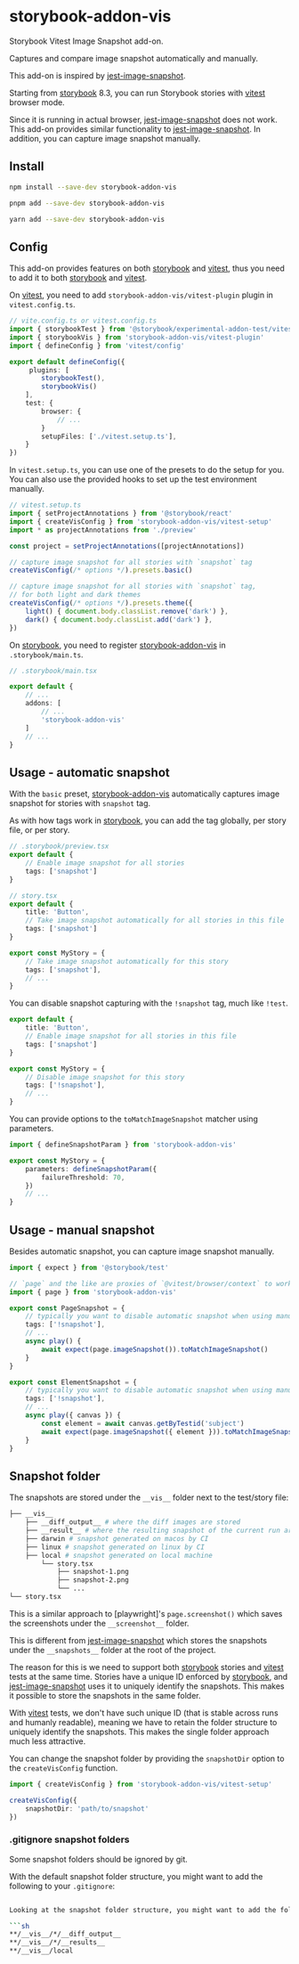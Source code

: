 # storybook-addon-vis

Storybook Vitest Image Snapshot add-on.

Captures and compare image snapshot automatically and manually.

This add-on is inspired by [jest-image-snapshot].

Starting from [storybook] 8.3,
you can run Storybook stories with [vitest] browser mode.

Since it is running in actual browser, [jest-image-snapshot] does not work.
This add-on provides similar functionality to [jest-image-snapshot].
In addition, you can capture image snapshot manually.

## Install

```sh
npm install --save-dev storybook-addon-vis

pnpm add --save-dev storybook-addon-vis

yarn add --save-dev storybook-addon-vis
```

## Config

This add-on provides features on both [storybook] and [vitest],
thus you need to add it to both [storybook] and [vitest].

On [vitest], you need to add `storybook-addon-vis/vitest-plugin` plugin in `vitest.config.ts`.

```ts
// vite.config.ts or vitest.config.ts
import { storybookTest } from '@storybook/experimental-addon-test/vitest-plugin'
import { storybookVis } from 'storybook-addon-vis/vitest-plugin'
import { defineConfig } from 'vitest/config'

export default defineConfig({
	 plugins: [
		storybookTest(),
		storybookVis()
	],
	test: {
		browser: {
			// ...
		}
		setupFiles: ['./vitest.setup.ts'],
	}
})
```

In `vitest.setup.ts`, you can use one of the presets to do the setup for you.
You can also use the provided hooks to set up the test environment manually.

```ts
// vitest.setup.ts
import { setProjectAnnotations } from '@storybook/react'
import { createVisConfig } from 'storybook-addon-vis/vitest-setup'
import * as projectAnnotations from './preview'

const project = setProjectAnnotations([projectAnnotations])

// capture image snapshot for all stories with `snapshot` tag
createVisConfig(/* options */).presets.basic()

// capture image snapshot for all stories with `snapshot` tag,
// for both light and dark themes
createVisConfig(/* options */).presets.theme({
	light() { document.body.classList.remove('dark') },
	dark() { document.body.classList.add('dark') },
})
```

On [storybook], you need to register [storybook-addon-vis] in `.storybook/main.ts`.

```ts
// .storybook/main.tsx

export default {
	// ...
	addons: [
		// ...
		'storybook-addon-vis'
	]
	// ...
}
```

## Usage - automatic snapshot

With the `basic` preset, [storybook-addon-vis] automatically captures image snapshot for stories with `snapshot` tag.

As with how tags work in [storybook], you can add the tag globally, per story file, or per story.

```ts
// .storybook/preview.tsx
export default {
	// Enable image snapshot for all stories
	tags: ['snapshot']
}

// story.tsx
export default {
	title: 'Button',
	// Take image snapshot automatically for all stories in this file
	tags: ['snapshot']
}

export const MyStory = {
	// Take image snapshot automatically for this story
	tags: ['snapshot'],
	// ...
}
```

You can disable snapshot capturing with the `!snapshot` tag,
much like `!test`.

```ts
export default {
	title: 'Button',
	// Enable image snapshot for all stories in this file
	tags: ['snapshot']
}

export const MyStory = {
	// Disable image snapshot for this story
	tags: ['!snapshot'],
	// ...
}
```

You can provide options to the `toMatchImageSnapshot` matcher using parameters.

```ts
import { defineSnapshotParam } from 'storybook-addon-vis'

export const MyStory = {
	parameters: defineSnapshotParam({
		failureThreshold: 70,
	})
	// ...
}
```

## Usage - manual snapshot

Besides automatic snapshot, you can capture image snapshot manually.

```ts
import { expect } from '@storybook/test'

// `page` and the like are proxies of `@vitest/browser/context` to work within storybook
import { page } from 'storybook-addon-vis'

export const PageSnapshot = {
	// typically you want to disable automatic snapshot when using manual snapshot
	tags: ['!snapshot'],
	// ...
	async play() {
		await expect(page.imageSnapshot()).toMatchImageSnapshot()
	}
}

export const ElementSnapshot = {
	// typically you want to disable automatic snapshot when using manual snapshot
	tags: ['!snapshot'],
	// ...
	async play({ canvas }) {
		const element = await canvas.getByTestid('subject')
		await expect(page.imageSnapshot({ element })).toMatchImageSnapshot()
	}
}
```

## Snapshot folder

The snapshots are stored under the `__vis__` folder next to the test/story file:

```sh
├── __vis__
	├── __diff_output__ # where the diff images are stored
	├── __result__ # where the resulting snapshot of the current run are stored
	├── darwin # snapshot generated on macos by CI
	├── linux # snapshot generated on linux by CI
	├── local # snapshot generated on local machine
		└── story.tsx
			├── snapshot-1.png
			├── snapshot-2.png
			└── ...
└── story.tsx
```

This is a similar approach to [playwright]'s `page.screenshot()` which saves the screenshots under the `__screenshot__` folder.

This is different from [jest-image-snapshot] which stores the snapshots under the `__snapshots__` folder at the root of the project.

The reason for this is we need to support both [storybook] stories and [vitest] tests at the same time.
Stories have a unique ID enforced by [storybook], and [jest-image-snapshot] uses it to uniquely identify the snapshots.
This makes it possible to store the snapshots in the same folder.

With [vitest] tests, we don't have such unique ID (that is stable across runs and humanly readable),
meaning we have to retain the folder structure to uniquely identify the snapshots.
This makes the single folder approach much less attractive.

You can change the snapshot folder by providing the `snapshotDir` option to the `createVisConfig` function.

```ts
import { createVisConfig } from 'storybook-addon-vis/vitest-setup'

createVisConfig({
	snapshotDir: 'path/to/snapshot'
})
```

### .gitignore snapshot folders

Some snapshot folders should be ignored by git.

With the default snapshot folder structure, you might want to add the following to your `.gitignore`:

```sh

Looking at the snapshot folder structure, you might want to add the following to your `.gitignore`:

```sh
**/__vis__/*/__diff_output__
**/__vis__/*/__results__
**/__vis__/local
```

[jest-image-snapshot]: https://github.com/americanexpress/jest-image-snapshot
[storybook-addon-vis]: https://github.com/repobuddy/storybook-addon-vis
[storybook]: https://storybook.js.org
[vitest]: https://vitest.dev/
